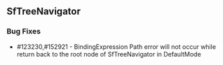## SfTreeNavigator

### Bug Fixes

* \#123230,#152921 - BindingExpression Path error will not occur while return back to the root node of SfTreeNavigator in DefaultMode
